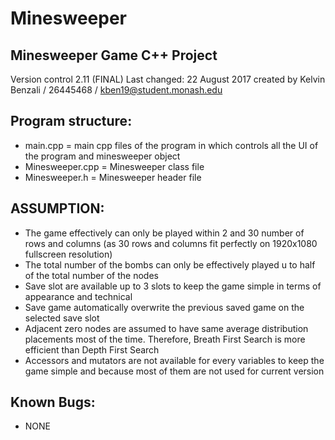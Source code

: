 # Minesweeper
## Minesweeper Game C++ Project
Version control 2.11 (FINAL)
Last changed: 22 August 2017
created by Kelvin Benzali / 26445468 / kben19@student.monash.edu

## Program structure:
- main.cpp = main cpp files of the program in which controls all the UI of the program and minesweeper object
- Minesweeper.cpp = Minesweeper class file
- Minesweeper.h = Minesweeper header file



## ASSUMPTION:
- The game effectively can only be played within 2 and 30 number of rows and columns (as 30 rows and columns fit perfectly on 1920x1080 fullscreen resolution)
- The total number of the bombs can only be effectively played u to half of the total number of the nodes
- Save slot are available up to 3 slots to keep the game simple in terms of appearance and technical
- Save game automatically overwrite the previous saved game on the selected save slot
- Adjacent zero nodes are assumed to have same average distribution placements most of the time. Therefore, Breath First Search is more efficient than Depth First Search
- Accessors and mutators are not available for every variables to keep the game simple and because most of them are not used for current version


## Known Bugs:
- NONE
